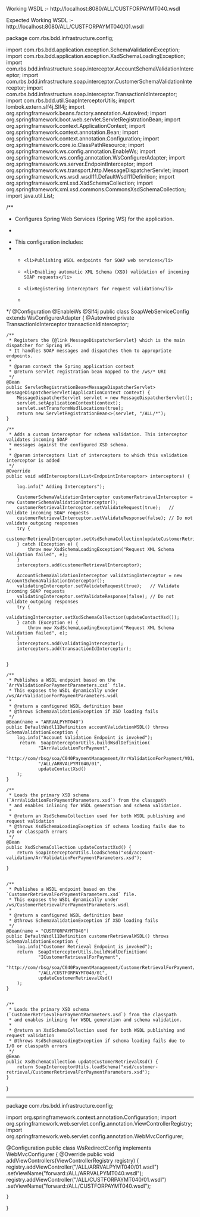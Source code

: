 Working WSDL :-   http://localhost:8080/ALL/CUSTFORPAYMT040.wsdl

Expected Working WSDL :-   http://localhost:8080/ALL/CUSTFORPAYMT040/01.wsdl



package com.rbs.bdd.infrastructure.config;

import com.rbs.bdd.application.exception.SchemaValidationException;
import com.rbs.bdd.application.exception.XsdSchemaLoadingException;
import com.rbs.bdd.infrastructure.soap.interceptor.AccountSchemaValidationInterceptor;
import com.rbs.bdd.infrastructure.soap.interceptor.CustomerSchemaValidationInterceptor;
import com.rbs.bdd.infrastructure.soap.interceptor.TransactionIdInterceptor;
import com.rbs.bdd.util.SoapInterceptorUtils;
import lombok.extern.slf4j.Slf4j;
import org.springframework.beans.factory.annotation.Autowired;
import org.springframework.boot.web.servlet.ServletRegistrationBean;
import org.springframework.context.ApplicationContext;
import org.springframework.context.annotation.Bean;
import org.springframework.context.annotation.Configuration;
import org.springframework.core.io.ClassPathResource;
import org.springframework.ws.config.annotation.EnableWs;
import org.springframework.ws.config.annotation.WsConfigurerAdapter;
import org.springframework.ws.server.EndpointInterceptor;
import org.springframework.ws.transport.http.MessageDispatcherServlet;
import org.springframework.ws.wsdl.wsdl11.DefaultWsdl11Definition;
import org.springframework.xml.xsd.XsdSchemaCollection;
import org.springframework.xml.xsd.commons.CommonsXsdSchemaCollection;
import java.util.List;

/**
 * Configures Spring Web Services (Spring WS) for the application.
 * <p>
 * This configuration includes:
 * <ul>
 *     <li>Publishing WSDL endpoints for SOAP web services</li>
 *     <li>Enabling automatic XML Schema (XSD) validation of incoming SOAP requests</li>
 *     <li>Registering interceptors for request validation</li>
 * </ul>
 */
@Configuration
@EnableWs
@Slf4j
public class SoapWebServiceConfig extends WsConfigurerAdapter {
    @Autowired
    private TransactionIdInterceptor transactionIdInterceptor;


    /**
     * Registers the {@link MessageDispatcherServlet} which is the main dispatcher for Spring WS.
     * It handles SOAP messages and dispatches them to appropriate endpoints.
     *
     * @param context the Spring application context
     * @return servlet registration bean mapped to the /ws/* URI
     */
    @Bean
    public ServletRegistrationBean<MessageDispatcherServlet> messageDispatcherServlet(ApplicationContext context) {
        MessageDispatcherServlet servlet = new MessageDispatcherServlet();
        servlet.setApplicationContext(context);
        servlet.setTransformWsdlLocations(true);
        return new ServletRegistrationBean<>(servlet, "/ALL/*");
    }

    /**
     * Adds a custom interceptor for schema validation. This interceptor validates incoming SOAP
     * messages against the configured XSD schema.
     *
     * @param interceptors list of interceptors to which this validation interceptor is added
     */
    @Override
    public void addInterceptors(List<EndpointInterceptor> interceptors) {

        log.info(" Adding Interceptors");

        CustomerSchemaValidationInterceptor customerRetrievalInterceptor = new CustomerSchemaValidationInterceptor();
        customerRetrievalInterceptor.setValidateRequest(true);   // Validate incoming SOAP requests
        customerRetrievalInterceptor.setValidateResponse(false); // Do not validate outgoing responses
        try {
            customerRetrievalInterceptor.setXsdSchemaCollection(updateCustomerRetrievalXsd());
        } catch (Exception e) {
            throw new XsdSchemaLoadingException("Request XML Schema Validation failed", e);
        }
        interceptors.add(customerRetrievalInterceptor);

        AccountSchemaValidationInterceptor validatingInterceptor = new AccountSchemaValidationInterceptor();
        validatingInterceptor.setValidateRequest(true);   // Validate incoming SOAP requests
        validatingInterceptor.setValidateResponse(false); // Do not validate outgoing responses
        try {
            validatingInterceptor.setXsdSchemaCollection(updateContactXsd());
        } catch (Exception e) {
            throw new XsdSchemaLoadingException("Request XML Schema Validation failed", e);
        }
        interceptors.add(validatingInterceptor);
        interceptors.add(transactionIdInterceptor);


    }

    /**
     * Publishes a WSDL endpoint based on the `ArrValidationForPaymentParameters.xsd` file.
     * This exposes the WSDL dynamically under /ws/ArrValidationForPaymentParameters.wsdl
     *
     * @return a configured WSDL definition bean
     * @throws SchemaValidationException if XSD loading fails
     */
    @Bean(name = "ARRVALPYMT040")
    public DefaultWsdl11Definition accountValidationWSDL() throws SchemaValidationException {
        log.info("Account Validation Endpoint is invoked");
         return  SoapInterceptorUtils.buildWsdlDefinition(
                "IArrValidationForPayment",
                "http://com/rbsg/soa/C040PaymentManagement/ArrValidationForPayment/V01/",
                "/ALL/ARRVALPYMT040/01",
                updateContactXsd()
        );
    }

    /**
     * Loads the primary XSD schema (`ArrValidationForPaymentParameters.xsd`) from the classpath
     * and enables inlining for WSDL generation and schema validation.
     *
     * @return an XsdSchemaCollection used for both WSDL publishing and request validation
     * @throws XsdSchemaLoadingException if schema loading fails due to I/O or classpath errors
     */
    @Bean
    public XsdSchemaCollection updateContactXsd() {
        return SoapInterceptorUtils.loadSchema("xsd/account-validation/ArrValidationForPaymentParameters.xsd");

    }


    /**
     * Publishes a WSDL endpoint based on the `CustomerRetrievalForPaymentParameters.xsd` file.
     * This exposes the WSDL dynamically under /ws/CustomerRetrievalForPaymentParameters.wsdl
     *
     * @return a configured WSDL definition bean
     * @throws SchemaValidationException if XSD loading fails
     */
    @Bean(name = "CUSTFORPAYMT040")
    public DefaultWsdl11Definition customerRetrievalWSDL() throws SchemaValidationException {
        log.info("Customer Retrieval Endpoint is invoked");
        return  SoapInterceptorUtils.buildWsdlDefinition(
                "ICustomerRetrievalForPayment",
                "http://com/rbsg/soa/C040PaymentManagement/CustomerRetrievalForPayment/V01/",
                "/ALL/CUSTFORPAYMT040/01",
                updateCustomerRetrievalXsd()
        );
    }


    /**
     * Loads the primary XSD schema (`CustomerRetrievalForPaymentParameters.xsd`) from the classpath
     * and enables inlining for WSDL generation and schema validation.
     *
     * @return an XsdSchemaCollection used for both WSDL publishing and request validation
     * @throws XsdSchemaLoadingException if schema loading fails due to I/O or classpath errors
     */
    @Bean
    public XsdSchemaCollection updateCustomerRetrievalXsd() {
        return SoapInterceptorUtils.loadSchema("xsd/customer-retrieval/CustomerRetrievalForPaymentParameters.xsd");
    }


}


-----------------------
package com.rbs.bdd.infrastructure.config;

import org.springframework.context.annotation.Configuration;
import org.springframework.web.servlet.config.annotation.ViewControllerRegistry;
import org.springframework.web.servlet.config.annotation.WebMvcConfigurer;

@Configuration
public class WsRedirectConfig implements WebMvcConfigurer {
    @Override
    public void addViewControllers(ViewControllerRegistry registry) {
        registry.addViewController("/ALL/ARRVALPYMT040/01.wsdl")
                .setViewName("forward:/ALL/ARRVALPYMT040.wsdl");
        registry.addViewController("/ALL/CUSTFORPAYMT040/01.wsdl")
                .setViewName("forward:/ALL/CUSTFORPAYMT040.wsdl");

    }
}





